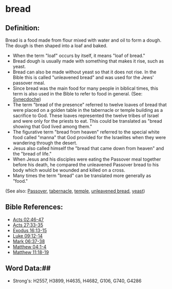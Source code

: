 # bread #

## Definition: ##

Bread is a food made from flour mixed with water and oil to form a dough. The dough is then shaped into a loaf and baked.

* When the term "loaf" occurs by itself, it means "loaf of bread."
* Bread dough is usually made with something that makes it rise, such as yeast.
* Bread can also be made without yeast so that it does not rise. In the Bible this is called "unleavened bread" and was used for the Jews' passover meal.
* Since bread was the main food for many people in biblical times, this term is also used in the Bible to refer to food in general. (See: [Synecdoche](rc://en/ta/man/translate/figs-synecdoche))
* The term "bread of the presence" referred to twelve loaves of bread that were placed on a golden table in the tabernacle or temple building as a sacrifice to God. These loaves represented the twelve tribes of Israel and were only for the priests to eat. This could be translated as "bread showing that God lived among them." 
* The figurative term "bread from heaven" referred to the special white food called "manna" that God provided for the Israelites when they were wandering through the desert.
* Jesus also called himself the "bread that came down from heaven" and the "bread of life."
* When Jesus and his disciples were eating the Passover meal together before his death, he compared the unleavened Passover bread to his body which would be wounded and killed on a cross.
* Many times the term "bread" can be translated more generally as "food."

(See also: [Passover](../kt/passover.md), [tabernacle](../kt/tabernacle.md), [temple](../kt/temple.md), [unleavened bread](../kt/unleavenedbread.md), [yeast](yeast.md)) 

## Bible References: ##

* [Acts 02:46-47](rc://en/tn/help/act/02/46)
* [Acts 27:33-35](rc://en/tn/help/act/27/33)
* [Exodus 16:13-15](rc://en/tn/help/exo/16/13)
* [Luke 09:12-14](rc://en/tn/help/luk/09/12)
* [Mark 06:37-38](rc://en/tn/help/mrk/06/37)
* [Matthew 04:1-4](rc://en/tn/help/mat/04/01)
* [Matthew 11:18-19](rc://en/tn/help/mat/11/18)

## Word Data:##

* Strong's: H2557, H3899, H4635, H4682, G106, G740, G4286

